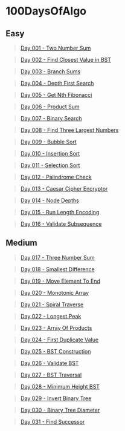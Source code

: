 # 100DaysOfAlgo

## Easy

> [Day 001 - Two Number Sum](https://github.com/casp3rus/100DaysOfAlgo/tree/main/001TwoNumberSum)

> [Day 002 - Find Closest Value in BST](https://github.com/casp3rus/100DaysOfAlgo/tree/main/002FindClosestValueInBST)

> [Day 003 - Branch Sums](https://github.com/casp3rus/100DaysOfAlgo/tree/main/003BranchSums)

> [Day 004 - Depth First Search]()

> [Day 005 - Get Nth Fibonacci]()

> [Day 006 - Product Sum]()

> [Day 007 - Binary Search]()

> [Day 008 - Find Three Largest Numbers]()

> [Day 009 - Bubble Sort]()

> [Day 010 - Insertion Sort]()

> [Day 011 - Selection Sort]()

> [Day 012 - Palindrome Check]()

> [Day 013 - Caesar Cipher Encryptor]()

> [Day 014 - Node Depths]()

> [Day 015 - Run Length Encoding]()

> [Day 016 - Validate Subsequence]()

## Medium

> [Day 017 - Three Number Sum]()

> [Day 018 - Smallest Difference]()

> [Day 019 - Move Element To End]()

> [Day 020 - Monotonic Array]()

> [Day 021 - Spiral Traverse]()

> [Day 022 - Longest Peak]()

> [Day 023 - Array Of Products]()

> [Day 024 - First Duplicate Value]()

> [Day 025 - BST Construction](https://github.com/casp3rus/100DaysOfAlgo/tree/main/025BSTConstruction)

> [Day 026 - Validate BST](https://github.com/casp3rus/100DaysOfAlgo/tree/main/026ValidateBST)

> [Day 027 - BST Traversal](https://github.com/casp3rus/100DaysOfAlgo/tree/main/027BSTTraversal)

> [Day 028 - Minimum Height BST](https://github.com/casp3rus/100DaysOfAlgo/tree/main/028MinimumHeightBST)

> [Day 029 - Invert Binary Tree](https://github.com/casp3rus/100DaysOfAlgo/tree/main/029InvertBinaryTree)

> [Day 030 - Binary Tree Diameter](https://github.com/casp3rus/100DaysOfAlgo/tree/main/030BinaryTreeDiameter)

> [Day 031 - Find Successor](https://github.com/casp3rus/100DaysOfAlgo/tree/main/031FindSuccessor)